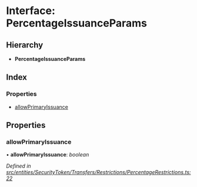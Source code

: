 # Interface: PercentageIssuanceParams

## Hierarchy

- **PercentageIssuanceParams**

## Index

### Properties

- [allowPrimaryIssuance](_entities_securitytoken_transfers_restrictions_percentagerestrictions_.percentageissuanceparams.md#allowprimaryissuance)

## Properties

### allowPrimaryIssuance

• **allowPrimaryIssuance**: _boolean_

_Defined in [src/entities/SecurityToken/Transfers/Restrictions/PercentageRestrictions.ts:22](https://github.com/PolymathNetwork/polymath-sdk/blob/660aba8/src/entities/SecurityToken/Transfers/Restrictions/PercentageRestrictions.ts#L22)_
